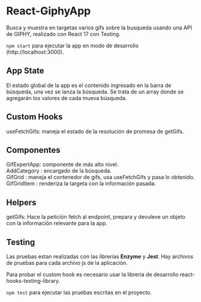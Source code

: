 # React-GiphyApp

Busca y muestra en targetas varios gifs sobre la busqueda usando una API de GIPHY, realizado con React 17 con Testing.

`npm start` para ejecutar la app en modo de desarrollo (http://localhost:3000).

## App State

El estado global de la app es el contenido ingresado en la barra de búsqueda, una vez se lanza la búsqueda. Se trata de un array donde se agregarán los valores de cada mueva búsqueda.

## Custom Hooks

useFetchGifs: maneja el estado de la resolución de promesa de getGifs.

## Componentes

GifExpertApp: componente de más alto nivel.  
AddCategory : encargado de la búsqueda.  
GifGrid     : maneja el contenedor de gifs, usa useFetchGifs y pasa lo obtenido.  
GifGridItem : renderiza la targeta con la información pasada.

## Helpers

getGifs: Hace la petición fetch al endpoint, prepara y devuleve un objeto con la información relevante para la app.


## Testing

Las pruebas estan realizadas con las librerías **Enzyme** y **Jest**.
Hay archivos de pruebas para cada archivo js de la aplicación.

Para probar el custom hook es necesario usar la librería de desarrollo react-hooks-testing-library.

`npm test` para ejecutar las pruebas escritas en el proyecto.

